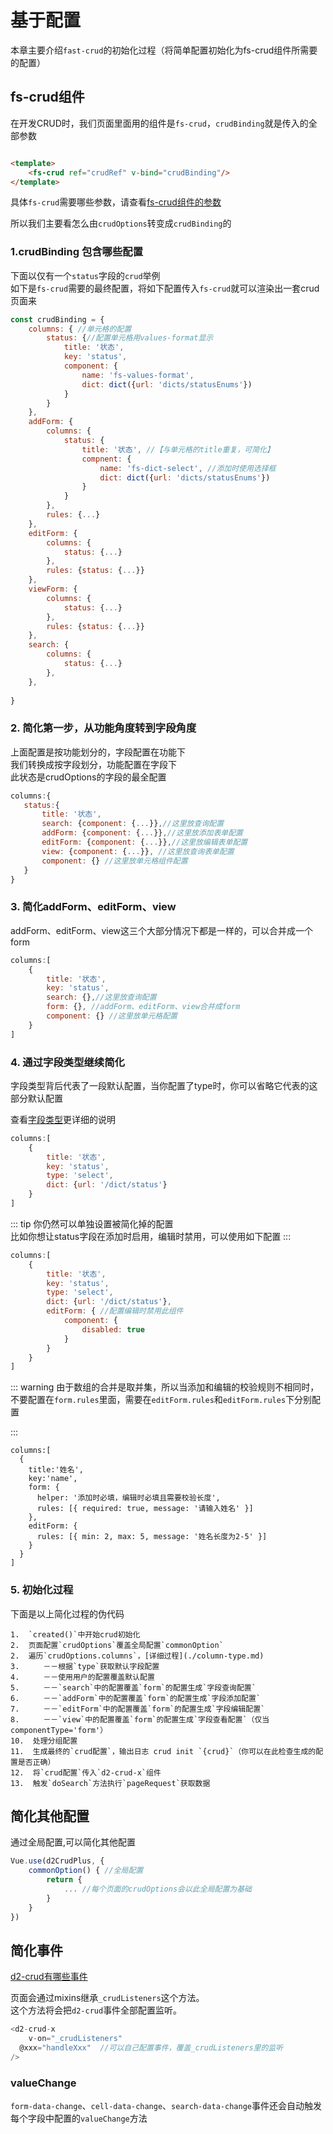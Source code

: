 # 基于配置

本章主要介绍`fast-crud`的初始化过程（将简单配置初始化为fs-crud组件所需要的配置）

## fs-crud组件

在开发CRUD时，我们页面里面用的组件是`fs-crud`，`crudBinding`就是传入的全部参数

```html

<template>
    <fs-crud ref="crudRef" v-bind="crudBinding"/>
</template>
```

具体`fs-crud`需要哪些参数，请查看[fs-crud组件的参数](./api/component/fs-crud)

所以我们主要看怎么由`crudOptions`转变成`crudBinding`的

### 1.crudBinding 包含哪些配置

下面以仅有一个`status`字段的`crud`举例    
如下是`fs-crud`需要的最终配置，将如下配置传入`fs-crud`就可以渲染出一套crud页面来

```js
const crudBinding = {
    columns: { //单元格的配置
        status: {//配置单元格用values-format显示
            title: '状态',
            key: 'status',
            component: {
                name: 'fs-values-format',
                dict: dict({url: 'dicts/statusEnums'})
            }
        }
    },
    addForm: {
        columns: {
            status: {
                title: '状态', //【与单元格的title重复，可简化】
                compnent: {
                    name: 'fs-dict-select', //添加时使用选择框
                    dict: dict({url: 'dicts/statusEnums'})
                }
            }
        },
        rules: {...}
    },
    editForm: {
        columns: {
            status: {...}
        },
        rules: {status: {...}}
    },
    viewForm: {
        columns: {
            status: {...}
        },
        rules: {status: {...}}
    },
    search: {
        columns: {
            status: {...}
        },
    },
    
}
```

### 2. 简化第一步，从功能角度转到字段角度

上面配置是按功能划分的，字段配置在功能下     
我们转换成按字段划分，功能配置在字段下   
此状态是crudOptions的字段的最全配置

```js
columns:{
   status:{
       title: '状态',
       search: {component: {...}},//这里放查询配置
       addForm: {component: {...}},//这里放添加表单配置
       editForm: {component: {...}},//这里放编辑表单配置
       view: {component: {...}}, //这里放查询表单配置
       component: {} //这里放单元格组件配置
   } 
}
```

### 3. 简化addForm、editForm、view

addForm、editForm、view这三个大部分情况下都是一样的，可以合并成一个form

```js
columns:[
    {
        title: '状态',
        key: 'status',
        search: {},//这里放查询配置
        form: {}, //addForm、editForm、view合并成form
        component: {} //这里放单元格配置
    }
]
```

### 4. 通过字段类型继续简化

字段类型背后代表了一段默认配置，当你配置了type时，你可以省略它代表的这部分默认配置

查看[字段类型](./column-type.md)更详细的说明

```js
columns:[
    {
        title: '状态',
        key: 'status',
        type: 'select',
        dict: {url: '/dict/status'}
    }
]
```

::: tip 你仍然可以单独设置被简化掉的配置    
比如你想让status字段在添加时启用，编辑时禁用，可以使用如下配置
:::

```js
columns:[
    {
        title: '状态',
        key: 'status',
        type: 'select',
        dict: {url: '/dict/status'},
        editForm: { //配置编辑时禁用此组件
            component: {
                disabled: true
            }
        }
    }
]
```

::: warning 由于数组的合并是取并集，所以当添加和编辑的校验规则不相同时，不要配置在`form.rules`里面，需要在`editForm.rules`和`editForm.rules`下分别配置

:::

```
columns:[ 
  {
    title:'姓名',
    key:'name',
    form: {
      helper: '添加时必填，编辑时必填且需要校验长度',
      rules: [{ required: true, message: '请输入姓名' }]
    },
    editForm: {
      rules: [{ min: 2, max: 5, message: '姓名长度为2-5' }]
    }
  } 
]
```

### 5. 初始化过程

下面是以上简化过程的伪代码

```
1.  `created()`中开始crud初始化
2.  页面配置`crudOptions`覆盖全局配置`commonOption`
2.  遍历`crudOptions.columns`，[详细过程](./column-type.md)
3.  　　－－根据`type`获取默认字段配置
4.  　　－－使用用户的配置覆盖默认配置
5.  　　－－`search`中的配置覆盖`form`的配置生成`字段查询配置`
6.  　　－－`addForm`中的配置覆盖`form`的配置生成`字段添加配置`
7.  　　－－`editForm`中的配置覆盖`form`的配置生成`字段编辑配置`
8.  　　－－`view`中的配置覆盖`form`的配置生成`字段查看配置`（仅当componentType='form'）
10.  处理分组配置
11.  生成最终的`crud配置`，输出日志 crud init `{crud}`（你可以在此检查生成的配置是否正确）
12.  将`crud配置`传入`d2-crud-x`组件
13.  触发`doSearch`方法执行`pageRequest`获取数据
```

## 简化其他配置

通过全局配置,可以简化其他配置

```js
Vue.use(d2CrudPlus, {
    commonOption() { //全局配置
        return {
            ... //每个页面的crudOptions会以此全局配置为基础
        }
    }
})
```

## 简化事件

[d2-crud有哪些事件](../d2-crud-x/events.md)

页面会通过mixins继承`_crudListeners`这个方法。     
这个方法将会把`d2-crud`事件全部配置监听。

```js
<d2-crud-x
    v-on="_crudListeners" 
  @xxx="handleXxx"  //可以自己配置事件，覆盖_crudListeners里的监听
/>
```

### valueChange

`form-data-change`、`cell-data-change`、`search-data-change`事件还会自动触发每个字段中配置的`valueChange`方法
